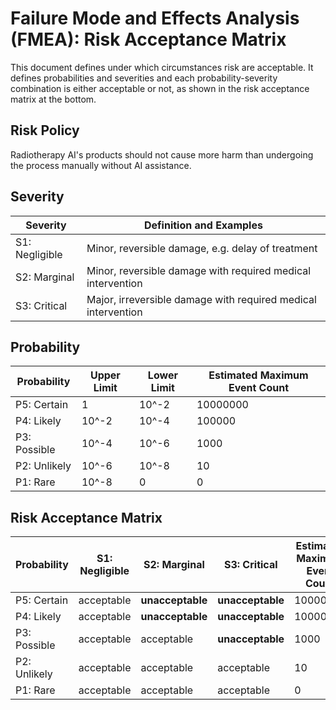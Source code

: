 <!--
This work is licensed under the Creative Commons Attribution 4.0 International
License:

    <http://creativecommons.org/licenses/by/4.0/>

Templates copyright OpenRegulatory. Originals available at:

    <https://openregulatory.com/templates/>

General content copyright Radiotherapy AI.
-->

# Failure Mode and Effects Analysis (FMEA): Risk Acceptance Matrix

This document defines under which circumstances risk are acceptable. It defines
probabilities and severities and each probability-severity combination is
either acceptable or not, as shown in the risk acceptance matrix at the bottom.

## Risk Policy

Radiotherapy AI's products should not cause more harm than undergoing the
process manually without AI assistance.

## Severity

| Severity       | Definition and Examples                                       |
| -------------- | ------------------------------------------------------------- |
| S1: Negligible | Minor, reversible damage, e.g. delay of treatment             |
| S2: Marginal   | Minor, reversible damage with required medical intervention   |
| S3: Critical   | Major, irreversible damage with required medical intervention |

## Probability

| Probability  | Upper Limit | Lower Limit | Estimated Maximum Event Count |
| ------------ | ----------- | ----------- | ----------------------------- |
| P5: Certain  | 1           | 10^-2       | 10000000                      |
| P4: Likely   | 10^-2       | 10^-4       | 100000                        |
| P3: Possible | 10^-4       | 10^-6       | 1000                          |
| P2: Unlikely | 10^-6       | 10^-8       | 10                            |
| P1: Rare     | 10^-8       | 0           | 0                             |

## Risk Acceptance Matrix

| Probability  | S1: Negligible | S2: Marginal     | S3: Critical     | Estimated Maximum Event Count |
| ------------ | -------------- | ---------------- | ---------------- | ----------------------------- |
| P5: Certain  | acceptable     | **unacceptable** | **unacceptable** | 10000000                      |
| P4: Likely   | acceptable     | **unacceptable** | **unacceptable** | 100000                        |
| P3: Possible | acceptable     | acceptable       | **unacceptable** | 1000                          |
| P2: Unlikely | acceptable     | acceptable       | acceptable       | 10                            |
| P1: Rare     | acceptable     | acceptable       | acceptable       | 0                             |
